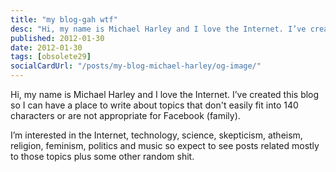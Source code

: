 ```yaml
---
title: "my blog-gah wtf"
desc: "Hi, my name is Michael Harley and I love the Internet. I’ve created this blog so I can have a place to write about topics that don't easily fit into 140 characters or are not appropriate for Facebook (family)."
published: 2012-01-30
date: 2012-01-30
tags: [obsolete29]
socialCardUrl: "/posts/my-blog-michael-harley/og-image/"
---
```

Hi, my name is Michael Harley and I love the Internet. I’ve created this blog so I can have a place to write about topics that don't easily fit into 140 characters or are not appropriate for Facebook (family).

I’m interested in the Internet, technology, science, skepticism, atheism, religion, feminism, politics and music so expect to see posts related mostly to those topics plus some other random shit.
